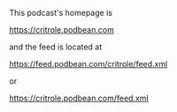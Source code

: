 This podcast's homepage is

https://critrole.podbean.com

and the feed is located at

https://feed.podbean.com/critrole/feed.xml

or

https://critrole.podbean.com/feed.xml
